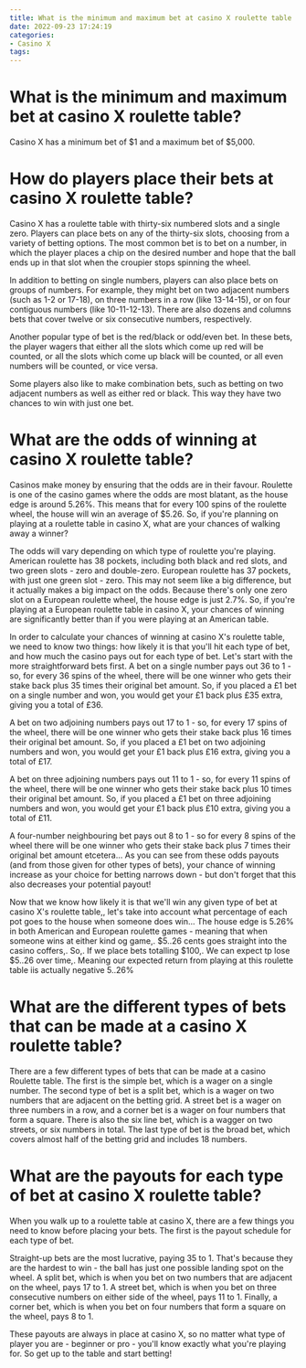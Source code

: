 ```yaml
---
title: What is the minimum and maximum bet at casino X roulette table
date: 2022-09-23 17:24:19
categories:
- Casino X
tags:
---
```



#  What is the minimum and maximum bet at casino X roulette table?

Casino X has a minimum bet of $1 and a maximum bet of $5,000.

#  How do players place their bets at casino X roulette table?

Casino X has a roulette table with thirty-six numbered slots and a single zero. Players can place bets on any of the thirty-six slots, choosing from a variety of betting options. The most common bet is to bet on a number, in which the player places a chip on the desired number and hope that the ball ends up in that slot when the croupier stops spinning the wheel.

In addition to betting on single numbers, players can also place bets on groups of numbers. For example, they might bet on two adjacent numbers (such as 1-2 or 17-18), on three numbers in a row (like 13-14-15), or on four contiguous numbers (like 10-11-12-13). There are also dozens and columns bets that cover twelve or six consecutive numbers, respectively.

Another popular type of bet is the red/black or odd/even bet. In these bets, the player wagers that either all the slots which come up red will be counted, or all the slots which come up black will be counted, or all even numbers will be counted, or vice versa.

Some players also like to make combination bets, such as betting on two adjacent numbers as well as either red or black. This way they have two chances to win with just one bet.

#  What are the odds of winning at casino X roulette table?

Casinos make money by ensuring that the odds are in their favour. Roulette is one of the casino games where the odds are most blatant, as the house edge is around 5.26%. This means that for every 100 spins of the roulette wheel, the house will win an average of $5.26. So, if you're planning on playing at a roulette table in casino X, what are your chances of walking away a winner?

The odds will vary depending on which type of roulette you're playing. American roulette has 38 pockets, including both black and red slots, and two green slots - zero and double-zero. European roulette has 37 pockets, with just one green slot - zero. This may not seem like a big difference, but it actually makes a big impact on the odds. Because there's only one zero slot on a European roulette wheel, the house edge is just 2.7%. So, if you're playing at a European roulette table in casino X, your chances of winning are significantly better than if you were playing at an American table.

In order to calculate your chances of winning at casino X's roulette table, we need to know two things: how likely it is that you'll hit each type of bet, and how much the casino pays out for each type of bet. Let's start with the more straightforward bets first. A bet on a single number pays out 36 to 1 - so, for every 36 spins of the wheel, there will be one winner who gets their stake back plus 35 times their original bet amount. So, if you placed a £1 bet on a single number and won, you would get your £1 back plus £35 extra, giving you a total of £36.

A bet on two adjoining numbers pays out 17 to 1 - so, for every 17 spins of the wheel, there will be one winner who gets their stake back plus 16 times their original bet amount. So, if you placed a £1 bet on two adjoining numbers and won, you would get your £1 back plus £16 extra, giving you a total of £17.

A bet on three adjoining numbers pays out 11 to 1 - so, for every 11 spins of the wheel, there will be one winner who gets their stake back plus 10 times their original bet amount. So, if you placed a £1 bet on three adjoining numbers and won, you would get your £1 back plus £10 extra, giving you a total of £11.

A four-number neighbouring bet pays out 8 to 1 - so for every 8 spins of the wheel there will be one winner who gets their stake back plus 7 times their original bet amount etcetera... As you can see from these odds payouts (and from those given for other types of bets), your chance of winning increase as your choice for betting narrows down - but don't forget that this also decreases your potential payout!

Now that we know how likely it is that we'll win any given type of bet at casino X's roulette table,, let's take into account what percentage of each pot goes to the house when someone does win... The house edge is 5.26% in both American and European roulette games - meaning that when someone wins at either kind og game,. $5..26 cents goes straight into the casino coffers,. So,. If we place bets totalling $100,. We can expect tp lose $5..26 over time,. Meaning our expected return from playing at this roulette table iis actually negative 5..26%

#  What are the different types of bets that can be made at a casino X roulette table?

There are a few different types of bets that can be made at a casino Roulette table. The first is the simple bet, which is a wager on a single number. The second type of bet is a split bet, which is a wager on two numbers that are adjacent on the betting grid. A street bet is a wager on three numbers in a row, and a corner bet is a wager on four numbers that form a square. There is also the six line bet, which is a wagger on two streets, or six numbers in total. The last type of bet is the broad bet, which covers almost half of the betting grid and includes 18 numbers.

#  What are the payouts for each type of bet at casino X roulette table?

When you walk up to a roulette table at casino X, there are a few things you need to know before placing your bets. The first is the payout schedule for each type of bet.

Straight-up bets are the most lucrative, paying 35 to 1. That's because they are the hardest to win - the ball has just one possible landing spot on the wheel. A split bet, which is when you bet on two numbers that are adjacent on the wheel, pays 17 to 1. A street bet, which is when you bet on three consecutive numbers on either side of the wheel, pays 11 to 1. Finally, a corner bet, which is when you bet on four numbers that form a square on the wheel, pays 8 to 1.

These payouts are always in place at casino X, so no matter what type of player you are - beginner or pro - you'll know exactly what you're playing for. So get up to the table and start betting!